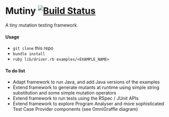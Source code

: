 # Mutiny [![Build Status](https://travis-ci.org/louismrose/mutiny.png?branch=master)](https://travis-ci.org/louismrose/mutiny)

A tiny mutation testing framework.

#### Usage
* `git clone` this repo
* `bundle install`
* `ruby lib/driver.rb examples/<EXAMPLE_NAME>`

#### To do list
* Adapt framework to run Java, and add Java versions of the examples
* Extend framework to generate mutants at runtime using simple string substitution and some simple mutation operators
* Extend framework to run tests using the RSpec / JUnit APIs
* Extend framework to explore Program Analyser and more sophisticated Test Case Provider components (see OmniGraffle diagram)
